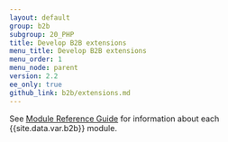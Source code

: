 ```yaml
---
layout: default
group: b2b
subgroup: 20_PHP
title: Develop B2B extensions
menu_title: Develop B2B extensions
menu_order: 1
menu_node: parent
version: 2.2
ee_only: true
github_link: b2b/extensions.md
---
```


See [Module Reference Guide]({{page.baseurl}}mrg/intro.html) for information about each {{site.data.var.b2b}} module.
